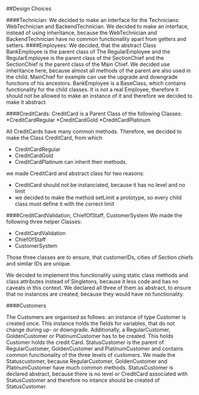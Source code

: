 ##Design Choices

####Technician:
We decided to make an interface for the Technicians:
WebTechnician and BackendTechnician. We decided to make an interface,
instead of using inheritance, because the WebTechnician and BackendTechnician have
no common functionality apart from getters and setters.
####Employees:
We decided, that the abstract Class BankEmployee is the parent class
of The RegularEmployee and the RegularEmployee is the parent class of
the SectionChief and the SectionChief is the parent class of the Main Chief.
We decided use inheritance here, because almost all methods of the parent
are also used in the child. MainChief for example can use the upgrade and
downgrade functions of his ancestors. BankEmployee is a BaseClass, which
contains functionality for the child classes. 
It is not a real Employee, therefore it should not be allowed
to make an instance of it and therefore we decided to make it abstract.

####CreditCards:
CreditCard is a Parent Class of the following Classes:
*CreditCardRegular
*CreditCardGold
*CreditCardPlatinum

All CreditCards have many common methods. Therefore, we 
decided to make the Class CreditCard, from which

* CreditCardRegular
* CreditCardGold
* CreditCardPlatinum
can inherit their methods. 

we made CreditCard and abstract class for two reasons:
* CreditCard should not be instanciated, because it has no level and no limit
* we decided to make the method setLimit a prototype, so every child class must define it with the correct limit

####CreditCardValidation, ChiefOfStaff, CustomerSystem
We made the following three helper Classes:
* CreditCardValidation
* ChiefOfStaff
* CustomerSystem

Those three classes are to ensure, that customerIDs, cities of Section chiefs
and similar IDs are unique.

We decided to implement this functionality using static class methods and
class attributes instead of Singletons, because it less code and has no caveats
in this context. We declared all three of them as abstract, to ensure that
no instances are created, because they would have no functionality.

####Customers

The Customers are organised as follows: an instance of type Customer is created
once. This instance holds the fields for variables, that do not change during
up- or downgrade. Additionally, a RegularCustomer, GoldenCustomer or PlatinumCustomer
has to be created. This holds Customer holds the credit Card. StatusCustomer
is the parent of RegularCustomer, GoldenCustomer and PlatinumCustomer and
contains common funcitionality of the three levels of customers.
We made the Statuscustomer, because RegularCustomer, GoldenCustomer and PlatinumCustomer
have much common methods. StatusCustomer is declared abstract, because there is no level
or CreditCard associated with StatusCustomer and therefore no intance should be created of StatusCustomer.

